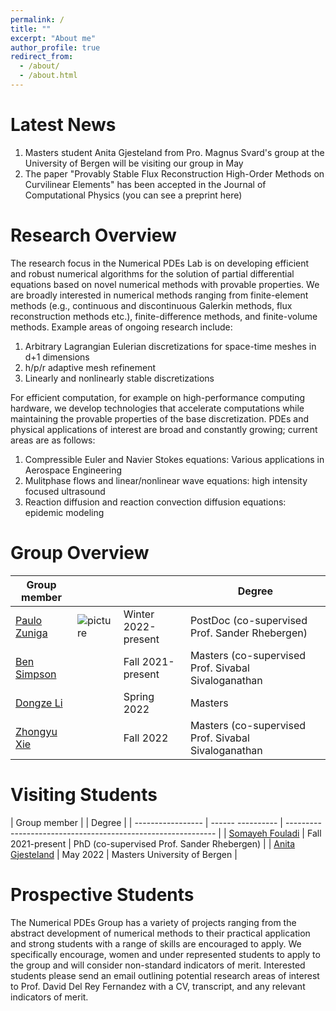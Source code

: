 ```yaml
---
permalink: /
title: ""
excerpt: "About me"
author_profile: true
redirect_from: 
  - /about/
  - /about.html
---
```

Latest News
======

1. Masters student Anita Gjesteland from Pro. Magnus Svard's group at the University of Bergen will be visiting our group in May 
1. The paper "Provably Stable Flux Reconstruction High-Order Methods on Curvilinear Elements" has been accepted in the Journal of Computational Physics (you can see a preprint here<!--- [here](./files/blah.pdf)--->)

Research Overview
======
The research focus in the Numerical PDEs Lab is on developing efficient and robust numerical algorithms for the solution of 
partial differential equations based on novel numerical methods with provable properties. We are broadly interested in numerical methods ranging from 
finite-element methods (e.g., continuous and discontinuous Galerkin methods, flux reconstruction methods etc.), finite-difference methods, and finite-volume methods. 
Example areas of ongoing research include: 

1. Arbitrary Lagrangian Eulerian discretizations for space-time meshes in d+1 dimensions 
1. h/p/r adaptive mesh refinement
1. Linearly and nonlinearly stable discretizations

For efficient computation, for example on high-performance computing hardware, we develop technologies that accelerate computations while maintaining 
the provable properties of the base discretization. PDEs and physical applications of interest are broad and constantly growing; current areas are as follows: 

1. Compressible Euler and Navier Stokes equations: Various applications in Aerospace Engineering  
1. Mulitphase flows and linear/nonlinear wave equations: high intensity focused ultrasound 
1. Reaction diffusion and reaction convection diffusion equations: epidemic modeling 


Group Overview
======

| Group member      |                               |                     |     Degree                                                   |
| -------------     |-----                          | ------------------- | ------------------------------------------------------------ |
| [Paulo Zuniga](#) |![picture](./images/profile.png) | Winter 2022-present | PostDoc (co-supervised Prof. Sander Rhebergen)               |
| [Ben Simpson](#)  |                             | Fall 2021-present   | Masters (co-supervised Prof. Sivabal Sivaloganathan          |
| [Dongze Li](#)    |                             | Spring 2022         | Masters                                                      |
| [Zhongyu Xie](#)  |                             | Fall 2022           | Masters (co-supervised Prof. Sivabal Sivaloganathan          |

Visiting Students 
======

| Group member             |                   |     Degree                                                   |
| -----------------        | ------ ---------- | ------------------------------------------------------------ |
| [Somayeh Fouladi](#)     | Fall 2021-present | PhD (co-supervised Prof. Sander Rhebergen)                   |
| [Anita Gjesteland](#)    | May 2022          | Masters University of Bergen                                 |

Prospective Students
======

The Numerical PDEs Group has a variety of projects ranging from the abstract development of numerical methods to their practical application and 
strong students with a range of skills are encouraged to apply. We specifically encourage, women and under represented students to apply to the group 
and will consider non-standard indicators of merit. Interested students please send an email outlining potential research areas of interest
 to Prof. David Del Rey Fernandez with a CV, transcript, and any relevant indicators of merit.   
<!---
Funding
======
--->
<!---
#a test url [orcid](http://orcid.org/0000-0001-6946-8523)
--->